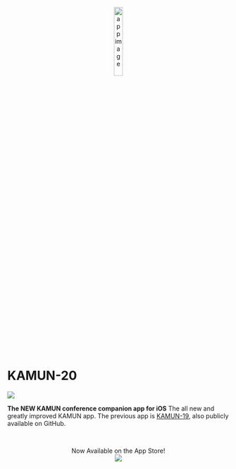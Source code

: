 <p align="center"><img src="https://user-images.githubusercontent.com/30037359/51077381-ce228480-16ae-11e9-9ebd-7f85ec384a59.png" alt="app image" width="20%"/></p>




# KAMUN-20 

<a href="https://github.com/noredeen-alzubi/KAMUN-20/blob/master/LICENSE"><img src="https://img.shields.io/apm/l/vim-mode.svg"></a>

 **The NEW KAMUN conference companion app for iOS**
 The all new and greatly improved KAMUN app. The previous app is <a href="https://github.com/noredeen-alzubi/KAMUN-19">KAMUN-19</a>, also publicly available on GitHub.

 <br>
   
<p align="center">
 Now Available on the App Store!
  <br>
  <a href="https://itunes.apple.com/us/app/kamun-19/id1455374131?ls=1&mt=8"> <img src="https://user-images.githubusercontent.com/30037359/54473568-34787000-47e2-11e9-9682-2a8836b1c26a.png"></a>
 
 </p>

